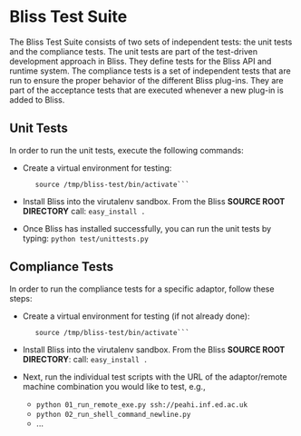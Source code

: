 Bliss Test Suite
================

The Bliss Test Suite consists of two sets of independent tests: the unit tests
and the compliance tests. The unit tests are part of the test-driven
development approach in Bliss. They define tests for the Bliss API and runtime
system. The compliance tests is a set of independent tests that are run to
ensure the proper behavior of the different Bliss plug-ins. They are part of
the acceptance tests that are executed whenever a new plug-in is added to
Bliss. 

Unit Tests
----------

In order to run the unit tests, execute the following commands:

* Create a virtual environment for testing:
  ```virtualenv /tmp/bliss-test
     source /tmp/bliss-test/bin/activate```

* Install Bliss into the virutalenv sandbox. From the Bliss 
  **SOURCE ROOT DIRECTORY** call:
  ```easy_install .```

* Once Bliss has installed successfully, you can run the unit tests by typing:
  ```python test/unittests.py```


Compliance Tests
----------------

In order to run the compliance tests for a specific adaptor, follow these steps:

* Create a virtual environment for testing (if not already done):
  ```virtualenv /tmp/bliss-test
     source /tmp/bliss-test/bin/activate```

* Install Bliss into the virutalenv sandbox. From the Bliss 
  **SOURCE ROOT DIRECTORY**: call:
  ```easy_install .```

* Next, run the individual test scripts with the URL of the adaptor/remote 
  machine combination you would like to test, e.g.,

  * ```python 01_run_remote_exe.py ssh://peahi.inf.ed.ac.uk```
  * ```python 02_run_shell_command_newline.py```
  * ...


